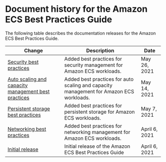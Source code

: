 # Document history for the Amazon ECS Best Practices Guide<a name="doc-history"></a>

The following table describes the documentation releases for the Amazon ECS Best Practices Guide\.

| Change | Description | Date | 
| --- |--- |--- |
| [Security best practices](#doc-history) | Added best practices for security management for Amazon ECS workloads\. | May 26, 2021 | 
| [Auto scaling and capacity management best practices](#doc-history) | Added best practices for auto scaling and capacity management for Amazon ECS workloads\. | May 14, 2021 | 
| [Persistent storage best practices](#doc-history) | Added best practices for persistent storage for Amazon ECS workloads\. | May 7, 2021 | 
| [Networking best practices](#doc-history) | Added best practices for networking management for Amazon ECS workloads\. | April 6, 2021 | 
| [Initial release](#doc-history) | Initial release of the Amazon ECS Best Practices Guide | April 6, 2021 | 
